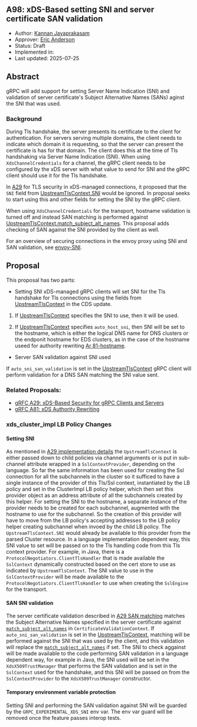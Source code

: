 A98: xDS-Based setting SNI and server certificate SAN validation
----
* Author: [Kannan Jayaprakasam](https://github.com/kannanjgithub)
* Approver: [Eric Anderson](https://github.com/ejona86)
* Status: Draft
* Implemented in:
* Last updated: 2025-07-25

## Abstract

gRPC will add support for setting Server Name Indication (SNI) and validation of server certificate's
Subject Alternative Names (SANs) aginst the SNI that was used.

### Background

During Tls handshake, the server presents its certificate to the client for authentication. For servers
serving multiple domains, the client needs to indicate which domain it is requesting, so that the server
can present the certificate is has for that domain. The client does this at the time of Tls handshaking
via Server Name Indication (SNI). When using `XdsChannelCredentials` for a channel, the gRPC client needs
to be configured by the xDS server with what value to send for SNI and the gRPC client should use it for
the Tls handshake.

In [A29][A29] for TLS security in xDS-managed connections, it
proposed that the `SNI` field from [UpstreamTlsContext.SNI][UTC_SNI]
would be ignored. In proposal seeks to start using this and other fields
for setting the SNI by the gRPC client.

When using `XdsChannelCredentials` for the transport, hostname validation
is turned off and instead SAN matching is performed against [UpstreamTlsContext.match_subject_alt_names][match_subject_alt_names].
This proposal adds checking of SAN against the SNI provided by the client as well.

For an overview of securing connections in the envoy proxy using SNI 
and SAN validation, see [envoy-SNI].

[UTC_SNI]: https://github.com/envoyproxy/envoy/blob/ee2bab9e40e7d7649cc88c5e1098c74e0c79501d/api/envoy/extensions/transport_sockets/tls/v3/tls.proto#L42
[A29]: A29-xds-tls-security.md
[envoy-SNI]: https://www.envoyproxy.io/docs/envoy/latest/_sources/start/quick-start/securing.rst.txt
[match_subject_alt_names]: https://github.com/envoyproxy/envoy/blob/b29d6543e7568a8a3e772c7909a1daa182acc670/api/envoy/extensions/transport_sockets/tls/v3/common.proto#L407

## Proposal
This proposal has two parts:
* Setting SNI
xDS-managed gRPC clients will set SNI for the Tls handshake for 
Tls connections using the fields from [UpstreamTlsContext][UTC]
in the CDS update.

1. If [UpstreamTlsContext][UTC] specifies the SNI to use, then
it will be used.

2. If [UpstreamTlsContext][UTC] specifies `auto_host_sni`, then
SNI will be set to the hostname, which is either the logical
DNS name for DNS clusters or the endponit hostname for EDS
clusters, as in the case of the hostname useed for authority
rewriting [Ar 81-hostname][A81-hostname].

[UTC]: https://github.com/envoyproxy/envoy/blob/ee2bab9e40e7d7649cc88c5e1098c74e0c79501d/api/envoy/extensions/transport_sockets/tls/v3/tls.proto#L29
[A81-hostname]: https://github.com/grpc/proposal/blob/4f833c5774e71e94534f72b94ee1b9763ec58516/A81-xds-authority-rewriting.md?plain=1#L85

* Server SAN validation against SNI used

If `auto_sni_san_validation` is set in the [UpstreamTlsContext][UTC] 
gRPC client will perform validation for a DNS SAN matching the SNI value 
sent.

### Related Proposals:
* [gRFC A29: xDS-Based Security for gRPC Clients and Servers][A29]
* [gRFC A81: xDS Authority Rewriting][A81]

[A29]: A29-xds-tls-security.md
[A81]: A81-xds-authority-rewriting.md

### xds_cluster_impl LB Policy Changes
#### Setting SNI
As mentioned in [A29 implementation details][A29_impl-details] the
`UpstreamTlsContext` is either passed down to child policies via
channel arguments or is put in sub-channel attribute wrapped in a
`SslContextProvider`, depending on the language. So far the same
information has been used for creating the Ssl connection for all
the subchannels in the cluster so it sufficed to have a single instance of
the provider of this Tls/Ssl context, instantiated by the LB policy
and set in the ClusterImpl LB policy helper, which then set this
provider object as an address attribute of all the subchannels created
by this helper. For setting the SNI to the hostname, a separate instance
of the provider needs to be created for each subchannel, augmented with
the hostname to use for the subchannel. So the creation of this provider
will have to move from the LB policy's accepting addresses to the LB policy
helper creating subchannel when invoed by the child LB policy. The `UpstreamTlsContext.SNI`
would already be available to this provider from the parsed Cluster resource. 
In a language implementation dependent way, this SNI value to set will be passed on to the Tls handling
code from this Tls context provider. For example, in Java, there is a `ProtocolNegotiators.ClientTlsHandler` 
that is made available the `SslContext` dynamically constructed 
based on the cert store to use as indicated by `UpstreamTlsContext`. 
The SNI value to use in the `SslContextProvider` will be made
available to the `ProtocolNegotiators.ClientTlsHandler` to use when 
creating the `SslEngine` for the transport.

[A29_impl-details]: https://github.com/grpc/proposal/blob/master/A29-xds-tls-security.md#implementation-details
[UTC_SNI]: https://github.com/envoyproxy/envoy/blob/ee2bab9e40e7d7649cc88c5e1098c74e0c79501d/api/envoy/extensions/transport_sockets/tls/v3/tls.proto#L42

#### SAN SNI validation
The server certificate validation described in [A29 SAN matching][A29_SAN-matching]
matches the Subject Alternative Names specified in the server certificate against 
[`match_subject_alt_names`][match_subject_alt_names] in `CertificateValidationContext`.
If `auto_sni_san_validation` is set in the [UpstreamTlsContext][UTC], matching will be 
performed against the SNI that was used by the client, and this validation will replace
the [`match_subject_alt_names`][match_subject_alt_names] if set. The SNI to check 
aggainst will be made available to the code performing SAN validation in a
language dependent way, for example in Java, the SNI used will be set in the 
`XdsX509TrustManager` that performs the SAN validation and is set in the `SslContext` 
used for the handshake, and this SNI will be passed on from the `SslContextProvider`
to the `XdsX509TrustManager` constructor.

[A29_SAN-matching]: https://github.com/grpc/proposal/blob/master/A29-xds-tls-security.md#server-authorization-aka-subject-alt-name-checks
[match_subject_alt_names]: https://github.com/envoyproxy/envoy/blob/b29d6543e7568a8a3e772c7909a1daa182acc670/api/envoy/extensions/transport_sockets/tls/v3/common.proto#L407
[UTC]: https://github.com/envoyproxy/envoy/blob/ee2bab9e40e7d7649cc88c5e1098c74e0c79501d/api/envoy/extensions/transport_sockets/tls/v3/tls.proto#L29

#### Temporary environment variable protection
Setting SNI and performing the SAN validation against SNI will be guarded by the `GRPC_EXPERIMENTAL_XDS_SNI`
env var. The env var guard will be removed once the feature passes interop tests.
